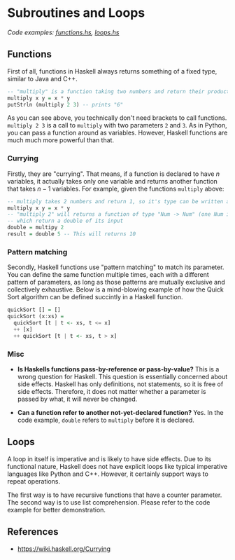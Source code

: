 # Subroutines and Loops
*Code examples: [functions.hs](functions.hs), [loops.hs](loops.hs)*

## Functions
First of all, functions in Haskell always returns something of a fixed type, similar to Java and C++.
```haskell
-- "multiply" is a function taking two numbers and return their product
multiply x y = x * y
putStrln (multiply 2 3) -- prints "6"
```

As you can see above, you technically don't need brackets to call functions. `multiply 2 3` is a call to `multiply` with two parameters `2` and `3`. As in Python, you can pass a function around as variables. However, Haskell functions are much much more powerful than that.

### Currying
Firstly, they are "currying". That means, if a function is declared to have $n$ variables, it actually takes only one variable and returns another function that takes $n-1$ variables. For example, given the functions `multiply` above:
```haskell
-- multiply takes 2 numbers and return 1, so it's type can be written as "Num -> Num -> Num"
multiply x y = x * y
-- "multiply 2" will returns a function of type "Num -> Num" (one Num is consumed),
-- which return a double of its input
double = multipy 2 
result = double 5 -- This will returns 10
```

### Pattern matching
Secondly, Haskell functions use "pattern matching" to match its parameter. You can define the same function multiple times, each with a different pattern of parameters, as long as those patterns are mutually exclusive and collectively exhaustive. Below is a mind-blowing example of how the Quick Sort algorithm can be defined succintly in a Haskell function.
```haskell
quickSort [] = []
quickSort (x:xs) = 
  quickSort [t | t <- xs, t <= x] 
  ++ [x] 
  ++ quickSort [t | t <- xs, t > x]
```

### Misc
- **Is Haskells functions pass-by-reference or pass-by-value?** 
This is a wrong question for Haskell. This question is essentially concerned about side effects. Haskell has only definitions, not statements, so it is free of side effects. Therefore, it does not matter whether a parameter is passed by what, it will never be changed.

- **Can a function refer to another not-yet-declared function?** Yes. In the code example, `double` refers to `multiply` before it is declared.

## Loops
A loop in itself is imperative and is likely to have side effects. Due to its functional nature, Haskell does not have explicit loops like typical imperative languages like Python and C++. However, it certainly support ways to repeat operations.

The first way is to have recursive functions that have a counter parameter. The second way is to use list comprehension. Please refer to the code example for better demonstration.

## References
- https://wiki.haskell.org/Currying

